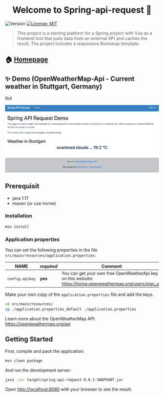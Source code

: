 <h1 align="center">Welcome to Spring-api-request 👋</h1>
<p>
  <img alt="Version" src="https://img.shields.io/badge/version-0.1-blue.svg?cacheSeconds=2592000" />
  <a href="https://github.com/pyrrolizin/flask-api-request/blob/master/LICENSE" target="_blank">
    <img alt="License: MIT" src="https://img.shields.io/badge/License-MIT-green.svg" />
  </a>
</p>

>This project is a starting platform for a Spring project with Vue as a frontend tool that pulls data from an external API and caches the result.
>The project includes a responsive Bootstrap template.

## 🏠 [Homepage](https://github.com/pyrrolizin/spring-api-request)

## ✨ Demo (OpenWeatherMap-Api - Current weather in Stuttgart, Germany)

tbd

![screenshot of the demo application](screenshot.png)

## Prerequisit

* java 1.17
* maven (or use mvnw)

### Installation

```sh
mvn install
```

### Application properties

You can set the following properties in the file `src/main/resources/application.properties`:

| NAME        |  *required*  |  Comment  |
| ----------- | ------------ | --------- |
| `config.apikey`   | **yes**      |  You can get your own free OpenWeatherApi key on this website: <https://home.openweathermap.org/users/sign_up>   |

Make your own copy of the `application.properties` file and add the keys. 

```sh
cd src/main/resources/
cp ./application.properties_default ./application.properties
```

Learn more about the OpenWeatherMap API: https://openweathermap.org/api

## Getting Started

First, compile and pack the application:

```bash
mvn clean package
```

And run the development server:

```bash
java -jar target/spring-api-request-0.0.1-SNAPSHOT.jar
```

Open [http://localhost:8080](http://localhost:8080) with your browser to see the result.
